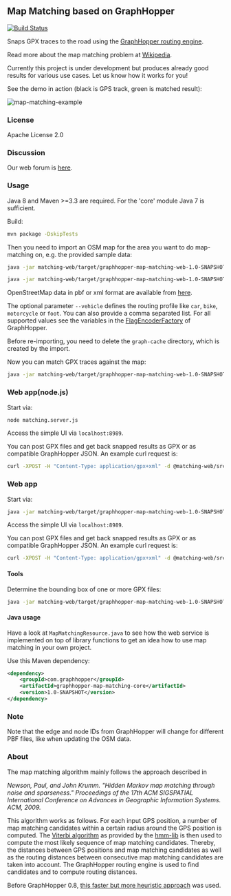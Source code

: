 ## Map Matching based on GraphHopper

[![Build Status](https://secure.travis-ci.org/graphhopper/map-matching.png?branch=master)](http://travis-ci.org/graphhopper/map-matching)

Snaps GPX traces to the road using the
[GraphHopper routing engine](https://github.com/graphhopper/graphhopper). 
        
Read more about the map matching problem at [Wikipedia](https://en.wikipedia.org/wiki/Map_matching). 

Currently this project is under development but produces already good results for various use cases. Let us know how it works for you!

See the demo in action (black is GPS track, green is matched result):

![map-matching-example](https://cloud.githubusercontent.com/assets/129644/14740686/188a181e-0891-11e6-820c-3bd0a975f8a5.png)

### License

Apache License 2.0

### Discussion

Our web forum is [here](https://discuss.graphhopper.com/c/graphhopper/map-matching).

### Usage

Java 8 and Maven >=3.3 are required. For the 'core' module Java 7 is sufficient.

Build:

```bash
mvn package -DskipTests
```

Then you need to import an OSM map for the area you want to do map-matching on, e.g. the provided
sample data:

```bash
java -jar matching-web/target/graphhopper-map-matching-web-1.0-SNAPSHOT.jar import map-data/leipzig_germany.osm.pbf
```

```bash
java -jar matching-web/target/graphhopper-map-matching-web-1.0-SNAPSHOT.jar import map-data/taiwan-latest.osm.pbf
```

OpenStreetMap data in pbf or xml format are available from [here](http://download.geofabrik.de/).

The optional parameter `--vehicle` defines the routing profile like `car`, `bike`, `motorcycle` or `foot`.
You can also provide a comma separated list. For all supported values see the variables in the [FlagEncoderFactory](https://github.com/graphhopper/graphhopper/blob/0.7/core/src/main/java/com/graphhopper/routing/util/FlagEncoderFactory.java) of GraphHopper. 

Before re-importing, you need to delete the `graph-cache` directory, which is created by the import.

Now you can match GPX traces against the map:
```bash
java -jar matching-web/target/graphhopper-map-matching-web-1.0-SNAPSHOT.jar match matching-web/src/test/resources/*.gpx
```

### Web app(node.js)

Start via:
```bash
node matching.server.js
```

Access the simple UI via `localhost:8989`.

You can post GPX files and get back snapped results as GPX or as compatible GraphHopper JSON. An example curl request is:
```bash
curl -XPOST -H "Content-Type: application/gpx+xml" -d @matching-web/src/test/resources/test1.gpx "localhost:8989/match?vehicle=car&type=json"
```

### Web app

Start via:
```bash
java -jar matching-web/target/graphhopper-map-matching-web-1.0-SNAPSHOT.jar server config.yml
```

Access the simple UI via `localhost:8989`.

You can post GPX files and get back snapped results as GPX or as compatible GraphHopper JSON. An example curl request is:
```bash
curl -XPOST -H "Content-Type: application/gpx+xml" -d @matching-web/src/test/resources/test1.gpx "localhost:8989/match?vehicle=car&type=json"
```

#### Tools

Determine the bounding box of one or more GPX files:
```bash
java -jar matching-web/target/graphhopper-map-matching-web-1.0-SNAPSHOT.jar getbounds matching-web/src/test/resources/*.gpx
```

#### Java usage

Have a look at `MapMatchingResource.java` to see how the web service is implemented on top
of library functions to get an idea how to use map matching in your own project.

Use this Maven dependency:
```xml
<dependency>
    <groupId>com.graphhopper</groupId>
    <artifactId>graphhopper-map-matching-core</artifactId>
    <version>1.0-SNAPSHOT</version>
</dependency>
```

### Note

Note that the edge and node IDs from GraphHopper will change for different PBF files,
like when updating the OSM data.

### About

The map matching algorithm mainly follows the approach described in

*Newson, Paul, and John Krumm. "Hidden Markov map matching through noise and sparseness."
Proceedings of the 17th ACM SIGSPATIAL International Conference on Advances in Geographic
Information Systems. ACM, 2009.*

This algorithm works as follows. For each input GPS position, a number of
map matching candidates within a certain radius around the GPS position is computed.
The [Viterbi algorithm](https://en.wikipedia.org/wiki/Viterbi_algorithm) as provided by the
[hmm-lib](https://github.com/bmwcarit/hmm-lib) is then used to compute the most likely sequence
of map matching candidates. Thereby, the distances between GPS positions and map matching
candidates as well as the routing distances between consecutive map matching candidates are taken
into account. The GraphHopper routing engine is used to find candidates and to compute routing
distances.

Before GraphHopper 0.8, [this faster but more heuristic approach](https://karussell.wordpress.com/2014/07/28/digitalizing-gpx-points-or-how-to-track-vehicles-with-graphhopper/)
was used.
